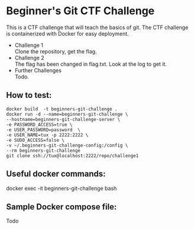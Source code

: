 # Beginner's Git CTF Challenge
This is a CTF challenge that will teach the basics of git. The CTF challenge is
containerized with Docker for easy deployment.  

* Challenge 1   
Clone the repository, get the flag.  
* Challenge 2  
The flag has been changed in flag.txt. Look at the log to get it.  
* Further Challenges  
Todo.  

## How to test:
```
docker build  -t beginners-git-challenge .  
docker run -d --name=beginners-git-challenge \
--hostname=beginners-git-challenge-server \
-e PASSWORD_ACCESS=true \
-e USER_PASSWORD=password  \
-e USER_NAME=tux -p 2222:2222 \
-e SUDO_ACCESS=false \
-v ~/.beginners-git-challenge-config:/config \
--rm beginners-git-challenge
git clone ssh://tux@localhost:2222/repo/challenge1 
```

## Useful docker commands:  
docker exec -it beginners-git-challenge bash  

## Sample Docker compose file:  
Todo  

